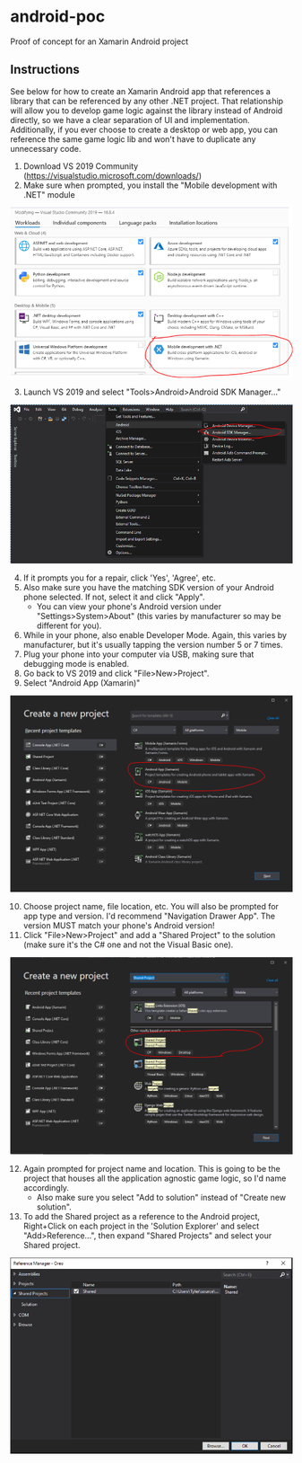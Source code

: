 # android-poc
Proof of concept for an Xamarin Android project

## Instructions
See below for how to create an Xamarin Android app that references a library that can be referenced by any other .NET project. That relationship will allow you to develop game logic against the library instead of Android directly, so we have a clear separation of UI and implementation. Additionally, if you ever choose to create a desktop or web app, you can reference the same game logic lib and won't have to duplicate any unnecessary code.

1. Download VS 2019 Community (https://visualstudio.microsoft.com/downloads/)
2. Make sure when prompted, you install the "Mobile development with .NET" module

![vs-2019-community-install](/tutorial/vs-2019-community-install.png)

3. Launch VS 2019 and select "Tools>Android>Android SDK Manager..."

![vs-2019-android-sdk](/tutorial/vs-2019-android-sdk.png)

4. If it prompts you for a repair, click 'Yes', 'Agree', etc.
5. Also make sure you have the matching SDK version of your Android phone selected. If not, select it and click "Apply".
    - You can view your phone's Android version under "Settings>System>About" (this varies by manufacturer so may be different for you).
6. While in your phone, also enable Developer Mode. Again, this varies by manufacturer, but it's usually tapping the version number 5 or 7 times.
7. Plug your phone into your computer via USB, making sure that debugging mode is enabled.
8. Go back to VS 2019 and click "File>New>Project".
9. Select "Android App (Xamarin)"

![vs-2019-create-android-project](/tutorial/vs-2019-create-android-project.png)

10. Choose project name, file location, etc. You will also be prompted for app type and version. I'd recommend "Navigation Drawer App". The version MUST match your phone's Android version!
11. Click "File>New>Project" and add a "Shared Project" to the solution (make sure it's the C# one and not the Visual Basic one).

![vs-2019-create-shared-project](/tutorial/vs-2019-create-shared-project.png)

12. Again prompted for project name and location. This is going to be the project that houses all the application agnostic game logic, so I'd name accordingly.
    - Also make sure you select "Add to solution" instead of "Create new solution".
14. To add the Shared project as a reference to the Android project, Right+Click on each project in the 'Solution Explorer' and select "Add>Reference...", then expand "Shared Projects" and select your Shared project.

![vs-2019-ref-shared-project](/tutorial/vs-2019-ref-shared-project.png)
